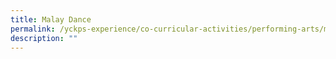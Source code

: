 ```yaml
---
title: Malay Dance
permalink: /yckps-experience/co-curricular-activities/performing-arts/malay-dance
description: ""
---
```

